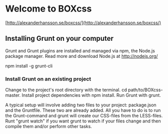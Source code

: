 # Welcome to BOXcss
[http://alexanderhansson.se/boxcss/](http://alexanderhansson.se/boxcss/)


## Installing Grunt on your computer
Grunt and Grunt plugins are installed and managed via npm, the Node.js package manager. Read more and download Node.js at http://nodejs.org/

npm install -g grunt-cli
	    
### Install Grunt on an existing project
Change to the project's root directory with the terminal. cd path/to/BOXcss-master.
Install project dependencies with npm install.
Run Grunt with grunt.

A typical setup will involve adding two files to your project: package.json and the Gruntfile. These two are already added. All you have to do is to run the Grunt-command and grunt will create our CSS-files from the LESS-files. Runt "grunt watch" if you want grunt to watch if your files change and then compile them and/or perform other tasks.